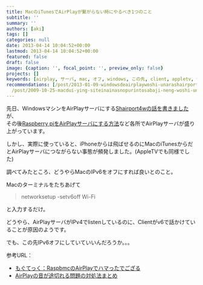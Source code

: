 ```yaml
---
title: MacのiTunesでAirPlayが繋がらない時にやるべき1つのこと
subtitle: ''
summary: ''
authors: [aki]
tags: []
categories: null
date: 2013-04-14 10:04:52+00:00
lastmod: 2013-04-14 10:04:52+00:00
featured: false
draft: false
image: {caption: '', focal_point: '', preview_only: false}
projects: []
keywords: [airplay, サーバ, mac, オフ, windows, この先, client, appletv, wi-fi, その後]
recommendations: [/post/2013-01-09-windowsdeairplaywoshi-unarashairport4w/, /post/2015-11-02-amazon-fire-tv-stickwomai-tutaraapple-tv-plus-chromecast-tiyotutoninatuta/,
  /post/2009-10-25-macdui-ying-siteinainasnopurintosabaji-neng-woshi-uniha/]
---
```

先日、WindowsマシンをAirPlayサーバにする[Shairport4wの話を書きました](http://chezou.wordpress.com/2013/01/09/windows%e3%81%a7airplay%e3%82%92%e4%bd%bf%e3%81%86%e3%81%aa%e3%82%89shairport4w/ "WindowsでAirPlayを使うならShairport4w")が、  
その後[Raspberry piをAirPlayサーバにする方法](http://www.lifehacker.jp/2013/03/130306raspberry_piairplay.html)など各所でAirPlayサーバが盛り上がっています。

しかし、実際に使っていると、iPhoneからは飛ばせるのにMacのiTunesからだとAirPlayサーバにつながらない事態が頻発しました。(AppleTVでも同様でした)

調べてみたところ、どうやらMacのIPv6をオフにすれば良いとのこと。

Macのターミナルをたちあげて

> networksetup -setv6off Wi-Fi

と入力するだけ。

どうやら、AirPlayサーバがIPv4でlistenしているのに、Clientがv6で話かけていることが原因のようです。

でも、この先IPv6オフにしていていいんだろうか。。。

参考URL：

- [もぐてっく：RaspbmcのAirPlayでハマったでござる](http://moguno.hatenablog.jp/entry/2013/01/12/193138)
- [AirPlayの音が途切れる問題の対処法まとめ](http://www.pleiades.or.jp/misc/AirMacExpress/StreamStoppingTrouble.html)
 
